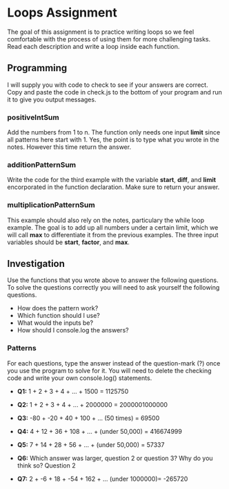 # Loops Assignment
The goal of this assignment is to practice writing loops so we feel comfortable with the process of using them for more challenging tasks.  Read each description and write a loop inside each function.

## Programming
I will supply you with code to check to see if your answers are correct.  Copy and paste the code in check.js to the bottom of your program and run it to give you output messages.


### positiveIntSum
Add the numbers from 1 to n.  The function only needs one input **limit** since all patterns here start with 1.  Yes, the point is to type what you wrote in the notes.  However this time return the answer.

### additionPatternSum
Write the code for the third example with the variable **start**, **diff**, and **limit** encorporated in the function declaration.  Make sure to return your answer.


### multiplicationPatternSum
This example should also rely on the notes, particulary the while loop example.  The goal is to add up all numbers under a certain limit, which we will call **max** to differentiate it from the previous examples.  The three input variables should be **start**, **factor**, and **max**.




## Investigation
Use the functions that you wrote above to answer the following questions.  To solve the questions correctly you will need to ask yourself the following questions.
-  How does the pattern work?
-  Which function should I use?
-  What would the inputs be?
-  How should I console.log the answers?


### Patterns
For each questions, type the answer instead of the question-mark (?) once you use the program to solve for it.  You will need to delete the checking code and write your own console.log() statements.


-  **Q1:**  1 + 2 + 3 + 4 + ... + 1500 = 1125750


-  **Q2:**  1 + 2 + 3 + 4 + ... + 2000000 = 2000001000000


-  **Q3:**  -80 + -20 + 40 + 100 + ... (50 times)  = 69500


-  **Q4:**  4 + 12 + 36 + 108 + ... + (under 50,000) = 416674999


-  **Q5:**  7 + 14 + 28 + 56 + ... + (under 50,000) = 57337


-  **Q6:**  Which answer was larger, question 2 or question 3?  Why do you think so? Question 2 


-  **Q7:**  2 + -6 + 18 + -54 + 162 + ... (under 1000000)= -265720

